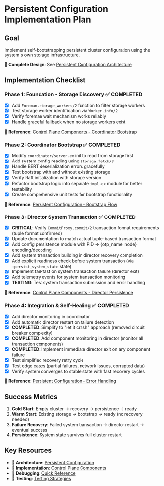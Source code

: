 # Persistent Configuration Implementation Plan

## Goal
Implement self-bootstrapping persistent cluster configuration using the system's own storage infrastructure.

**📖 Complete Design**: See [Persistent Configuration Architecture](.clinerules/01-architecture/persistent-configuration.md)

## Implementation Checklist

### Phase 1: Foundation - Storage Discovery ✅ COMPLETED
- [x] Add `Foreman.storage_workers/2` function to filter storage workers
- [x] Test storage worker identification via `Worker.info/2`
- [x] Verify foreman wait mechanism works reliably
- [x] Handle graceful fallback when no storage workers exist

**📖 Reference**: [Control Plane Components - Coordinator Bootstrap](.clinerules/03-implementation/control-plane-components.md#coordinator-bootstrap-with-persistent-configuration)

### Phase 2: Coordinator Bootstrap ✅ COMPLETED
- [x] Modify `coordinator/server.ex` init to read from storage first
- [x] Add system config reading using `Storage.fetch/3`
- [x] Handle BERT deserialization errors gracefully
- [x] Test bootstrap with and without existing storage
- [x] Verify Raft initialization with storage version
- [x] Refactor bootstrap logic into separate `impl.ex` module for better testability
- [x] Create comprehensive unit tests for bootstrap functionality

**📖 Reference**: [Persistent Configuration - Bootstrap Flow](.clinerules/01-architecture/persistent-configuration.md#bootstrap-flow)

### Phase 3: Director System Transaction ✅ COMPLETED
- [x] **CRITICAL**: Verify `CommitProxy.commit/2` transaction format requirements (tuple format confirmed)
- [x] Update documentation to match actual tuple-based transaction format
- [x] Add config persistence module with PID → {otp_name, node} encoding/decoding
- [x] Add system transaction building in director recovery completion
- [x] Add explicit readiness check before system transaction (via `:persist_system_state` state)
- [x] Implement fail-fast on system transaction failure (director exit)
- [x] Add telemetry events for system transaction monitoring
- [x] **TESTING**: Test system transaction submission and error handling

**📖 Reference**: [Control Plane Components - Director Persistence](.clinerules/03-implementation/control-plane-components.md#director-system-state-persistence)

### Phase 4: Integration & Self-Healing ✅ COMPLETED
- [x] Add director monitoring in coordinator
- [x] Add automatic director restart on failure detection
- [x] **COMPLETED**: Simplify to "let it crash" approach (removed circuit breaker complexity)
- [x] **COMPLETED**: Add component monitoring in director (monitor all transaction components)
- [x] **COMPLETED**: Implement immediate director exit on any component failure
- [x] Test simplified recovery retry cycle
- [x] Test edge cases (partial failures, network issues, corrupted data)
- [x] Verify system converges to stable state with fast recovery cycles

**📖 Reference**: [Persistent Configuration - Error Handling](.clinerules/01-architecture/persistent-configuration.md#error-handling-and-edge-cases)

## Success Metrics
1. **Cold Start**: Empty cluster → recovery → persistence → ready
2. **Warm Start**: Existing storage → bootstrap → ready (no recovery needed)
3. **Failure Recovery**: Failed system transaction → director restart → eventual success
4. **Persistence**: System state survives full cluster restart

## Key Resources
- **📖 Architecture**: [Persistent Configuration](.clinerules/01-architecture/persistent-configuration.md)
- **📖 Implementation**: [Control Plane Components](.clinerules/03-implementation/control-plane-components.md)
- **📖 Debugging**: [Quick Reference](.clinerules/00-start-here/quick-reference.md)
- **📖 Testing**: [Testing Strategies](.clinerules/02-development/testing-strategies.md)
